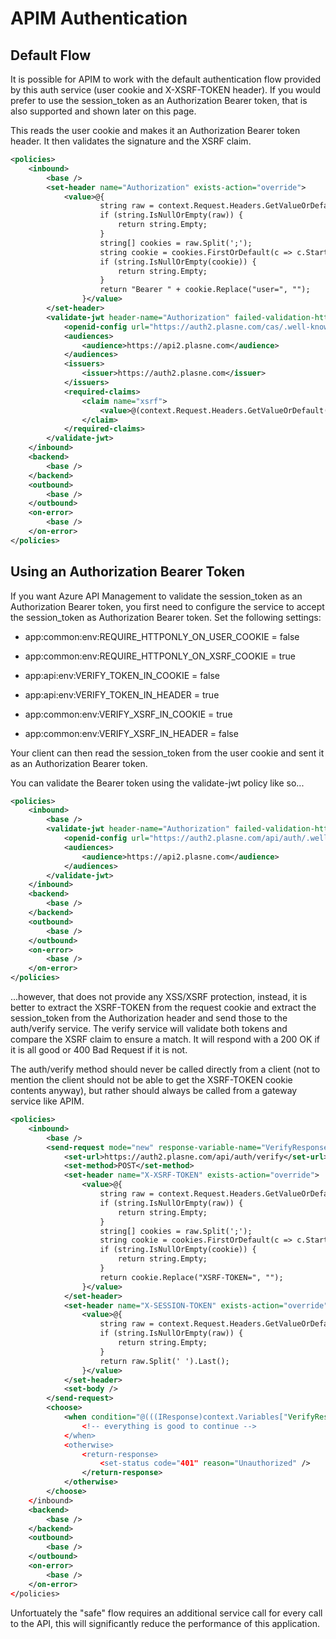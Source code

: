# APIM Authentication

## Default Flow

It is possible for APIM to work with the default authentication flow provided by this auth service (user cookie and X-XSRF-TOKEN header). If you would prefer to use the session_token as an Authorization Bearer token, that is also supported and shown later on this page.

This reads the user cookie and makes it an Authorization Bearer token header. It then validates the signature and the XSRF claim.

```xml
<policies>
    <inbound>
        <base />
        <set-header name="Authorization" exists-action="override">
            <value>@{
                    string raw = context.Request.Headers.GetValueOrDefault("Cookie");
                    if (string.IsNullOrEmpty(raw)) {
                        return string.Empty;
                    }
                    string[] cookies = raw.Split(';');
                    string cookie = cookies.FirstOrDefault(c => c.StartsWith("user="));
                    if (string.IsNullOrEmpty(cookie)) {
                        return string.Empty;
                    }
                    return "Bearer " + cookie.Replace("user=", "");
                }</value>
        </set-header>
        <validate-jwt header-name="Authorization" failed-validation-httpcode="401" failed-validation-error-message="Unauthorized">
            <openid-config url="https://auth2.plasne.com/cas/.well-known/openid-configuration" />
            <audiences>
                <audience>https://api2.plasne.com</audience>
            </audiences>
            <issuers>
                <issuer>https://auth2.plasne.com</issuer>
            </issuers>
            <required-claims>
                <claim name="xsrf">
                    <value>@(context.Request.Headers.GetValueOrDefault("X-XSRF-TOKEN"))</value>
                </claim>
            </required-claims>
        </validate-jwt>
    </inbound>
    <backend>
        <base />
    </backend>
    <outbound>
        <base />
    </outbound>
    <on-error>
        <base />
    </on-error>
</policies>
```

## Using an Authorization Bearer Token

If you want Azure API Management to validate the session_token as an Authorization Bearer token, you first need to configure the service to accept the session_token as Authorization Bearer token. Set the following settings:

-   app:common:env:REQUIRE_HTTPONLY_ON_USER_COOKIE = false

-   app:common:env:REQUIRE_HTTPONLY_ON_XSRF_COOKIE = true

-   app:api:env:VERIFY_TOKEN_IN_COOKIE = false

-   app:api:env:VERIFY_TOKEN_IN_HEADER = true

-   app:common:env:VERIFY_XSRF_IN_COOKIE = true

-   app:common:env:VERIFY_XSRF_IN_HEADER = false

Your client can then read the session_token from the user cookie and sent it as an Authorization Bearer token.

You can validate the Bearer token using the validate-jwt policy like so...

```xml
<policies>
    <inbound>
        <base />
        <validate-jwt header-name="Authorization" failed-validation-httpcode="401" failed-validation-error-message="Unauthorized. Access token is missing or invalid.">
            <openid-config url="https://auth2.plasne.com/api/auth/.well-known/openid-configuration" />
            <audiences>
                <audience>https://api2.plasne.com</audience>
            </audiences>
        </validate-jwt>
    </inbound>
    <backend>
        <base />
    </backend>
    <outbound>
        <base />
    </outbound>
    <on-error>
        <base />
    </on-error>
</policies>
```

...however, that does not provide any XSS/XSRF protection, instead, it is better to extract the XSRF-TOKEN from the request cookie and extract the session_token from the Authorization header and send those to the auth/verify service. The verify service will validate both tokens and compare the XSRF claim to ensure a match. It will respond with a 200 OK if it is all good or 400 Bad Request if it is not.

The auth/verify method should never be called directly from a client (not to mention the client should not be able to get the XSRF-TOKEN cookie contents anyway), but rather should always be called from a gateway service like APIM.

```xml
<policies>
    <inbound>
        <base />
        <send-request mode="new" response-variable-name="VerifyResponse" timeout="10" ignore-error="true">
            <set-url>https://auth2.plasne.com/api/auth/verify</set-url>
            <set-method>POST</set-method>
            <set-header name="X-XSRF-TOKEN" exists-action="override">
                <value>@{
                    string raw = context.Request.Headers.GetValueOrDefault("Cookie");
                    if (string.IsNullOrEmpty(raw)) {
                        return string.Empty;
                    }
                    string[] cookies = raw.Split(';');
                    string cookie = cookies.FirstOrDefault(c => c.StartsWith("XSRF-TOKEN="));
                    if (string.IsNullOrEmpty(cookie)) {
                        return string.Empty;
                    }
                    return cookie.Replace("XSRF-TOKEN=", "");
                }</value>
            </set-header>
            <set-header name="X-SESSION-TOKEN" exists-action="override">
                <value>@{
                    string raw = context.Request.Headers.GetValueOrDefault("Authorization");
                    if (string.IsNullOrEmpty(raw)) {
                        return string.Empty;
                    }
                    return raw.Split(' ').Last();
                }</value>
            </set-header>
            <set-body />
        </send-request>
        <choose>
            <when condition="@(((IResponse)context.Variables["VerifyResponse"]).StatusCode == 200)">
                <!-- everything is good to continue -->
            </when>
            <otherwise>
                <return-response>
                    <set-status code="401" reason="Unauthorized" />
                </return-response>
            </otherwise>
        </choose>
    </inbound>
    <backend>
        <base />
    </backend>
    <outbound>
        <base />
    </outbound>
    <on-error>
        <base />
    </on-error>
</policies>
```

Unfortuately the "safe" flow requires an additional service call for every call to the API, this will significantly reduce the performance of this application.
